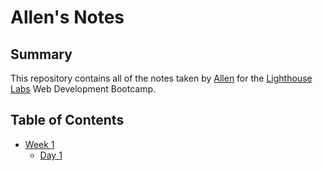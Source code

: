 # Allen's Notes

## Summary

This repository contains all of the notes taken by [Allen](https://github.com/Allenzzp?tab=repositories) for the [Lighthouse Labs](https://www.lighthouselabs.ca/) Web Development Bootcamp.

## Table of Contents
* [Week 1](/Week_1)
  * [Day 1](/Week_1/Day_1)
